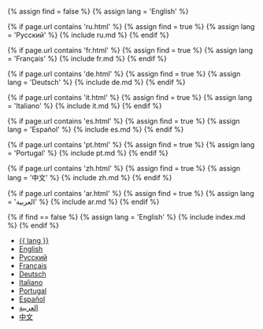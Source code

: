 {% assign find = false %}
{% assign lang = 'English' %}
 
{% if page.url contains 'ru.html' %}
{% assign find = true %}
{% assign lang = 'Русский' %}
{% include ru.md %}
{% endif %}


{% if page.url contains 'fr.html' %}
{% assign find = true %}
{% assign lang = 'Français' %}
{% include fr.md %}
{% endif %}

{% if page.url contains 'de.html' %}
{% assign find = true %}
{% assign lang = 'Deutsch' %}
{% include de.md %}
{% endif %}

{% if page.url contains 'it.html' %}
{% assign find = true %}
{% assign lang = 'Italiano' %}
{% include it.md %}
{% endif %}


{% if page.url contains 'es.html' %}
{% assign find = true %}
{% assign lang = 'Español' %}
{% include es.md %}
{% endif %}

{% if page.url contains 'pt.html' %}
{% assign find = true %}
{% assign lang = 'Portugal' %}
{% include pt.md %}
{% endif %}


{% if page.url contains 'zh.html' %}
{% assign find = true %}
{% assign lang = '中文' %}
{% include zh.md %}
{% endif %}

{% if page.url contains 'ar.html' %}
{% assign find = true %}
{% assign lang = 'العربية' %}
{% include ar.md %}
{% endif %}


{% if find == false %}
{% assign lang = 'English' %}
{% include index.md %}
{% endif %}


<ul class="languagepicker roundborders large">
	<a href="#"><li>{{ lang }}</li></a>
    <a href="index"><li>English</li></a>
    <a href="ru"><li>Русский</li></a>
	<a href="fr"><li>Français</li></a>
    <a href="de"><li>Deutsch</li></a>
    <a href="it"><li>Italiano</li></a>
    <a href="pt"><li>Portugal</li></a>
    <a href="es"><li>Español</li></a>
    <a href="ar"><li>العربية</li></a>
    <a href="zh"><li>中文</li></a>
</ul>
<p>

	       
	        